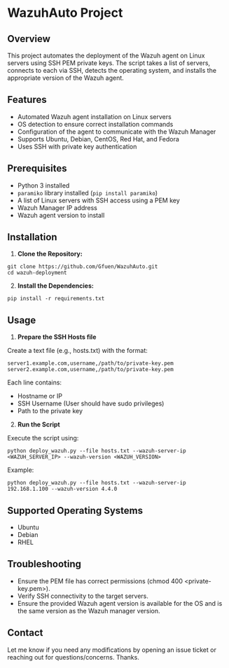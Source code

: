 # WazuhAuto Project

## Overview
This project automates the deployment of the Wazuh agent on Linux servers using SSH PEM private keys. The script takes a list of servers, connects to each via SSH, detects the operating system, and installs the appropriate version of the Wazuh agent.

## Features
- Automated Wazuh agent installation on Linux servers
- OS detection to ensure correct installation commands
- Configuration of the agent to communicate with the Wazuh Manager
- Supports Ubuntu, Debian, CentOS, Red Hat, and Fedora
- Uses SSH with private key authentication

## Prerequisites
- Python 3 installed
- `paramiko` library installed (`pip install paramiko`)
- A list of Linux servers with SSH access using a PEM key
- Wazuh Manager IP address
- Wazuh agent version to install

## Installation
1. **Clone the Repository:**
```
git clone https://github.com/Gfuen/WazuhAuto.git
cd wazuh-deployment
```

2. **Install the Dependencies:**
```
pip install -r requirements.txt
```

## Usage

1. **Prepare the SSH Hosts file**

Create a text file (e.g., hosts.txt) with the format:
```
server1.example.com,username,/path/to/private-key.pem
server2.example.com,username,/path/to/private-key.pem
```

Each line contains:
- Hostname or IP
- SSH Username (User should have sudo privileges)
- Path to the private key
2. **Run the Script**

Execute the script using:
```
python deploy_wazuh.py --file hosts.txt --wazuh-server-ip <WAZUH_SERVER_IP> --wazuh-version <WAZUH_VERSION>
```
Example:
```
python deploy_wazuh.py --file hosts.txt --wazuh-server-ip 192.168.1.100 --wazuh-version 4.4.0
```

## Supported Operating Systems

- Ubuntu
- Debian
- RHEL

## Troubleshooting

- Ensure the PEM file has correct permissions (chmod 400 <private-key.pem>).
- Verify SSH connectivity to the target servers.
- Ensure the provided Wazuh agent version is available for the OS and is the same version as the Wazuh manager version.

## Contact

Let me know if you need any modifications by opening an issue ticket or reaching out for questions/concerns. Thanks.
